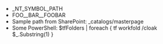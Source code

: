 
- \_NT_SYMBOL_PATH
- FOO\_\_BAR\_\_FOOBAR
- Sample path from SharePoint: \_catalogs/masterpage
- Some PowerShell: $tfFolders | foreach { tf workfold /cloak $\_.Substring(1) }
